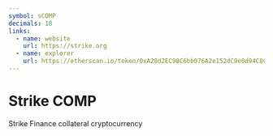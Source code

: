 ```yaml
---
symbol: sCOMP
decimals: 18
links:
  - name: website
    url: https://strike.org
  - name: explorer
    url: https://etherscan.io/token/0xA28d2EC98C6bb076A2e152dC9e0d94C8C01e36B0
---
```


# Strike COMP

Strike Finance collateral cryptocurrency
